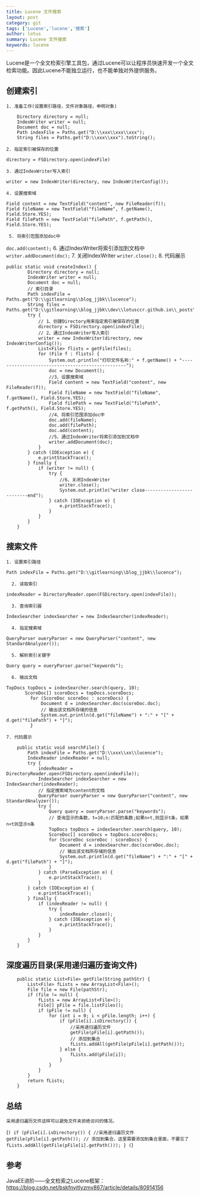 ```yaml
---
title: Lucene 文件搜索
layout: post
category: git
tags: ['Lucene','lucene','搜索']
author: lotus
summary: Lucene 文件搜索
keywords: lucene
---
```

   Lucene是一个全文检索引擎工具包，通过Lucene可以让程序员快速开发一个全文检索功能。因此Lucene不能独立运行，也不能单独对外提供服务。
   





   
## 创建索引
	1. 准备工作(设置索引路径，文件对象路径，申明对象)

```
	Directory directory = null;
	IndexWriter writer = null;
	Document doc = null;
	Path indexFile = Paths.get("D:\\xxx\\xxx\\xxx");
	String files = Paths.get("D:\\xxx\\xxx").toString();
```

	2. 指定索引被保存的位置

`directory = FSDirectory.open(indexFile)`
	
	3. 通过IndexWriter写入索引

`writer = new IndexWriter(directory, new IndexWriterConfig());`
	
	4. 设置搜索域
```
Field content = new TextField("content", new FileReader(f));
Field fileName = new TextField("fileName", f.getName(), Field.Store.YES);
Field filePath = new TextField("filePath", f.getPath(), Field.Store.YES);
```
	 5. 将索引范围添加doc中
`doc.add(content);`
	 6. 通过IndexWriter将索引添加到文档中
`writer.addDocument(doc);`
	 7. 关闭IndexWriter
`writer.close();`
	 8. 代码展示
```
public static void createIndex() {
		Directory directory = null;
		IndexWriter writer = null;
		Document doc = null;
		// 索引目录
		Path indexFile = Paths.get("D:\\gitlearning\\blog_jjbk\\lucence");
		String files = Paths.get("D:\\gitlearning\\blog_jjbk\\dev\\lotusccr.github.io\\_posts").toString();
		try {
			// 1、创建Directory用来指定索引被保存的位置
			directory = FSDirectory.open(indexFile);
			// 2、通过IndexWriter写入索引
			writer = new IndexWriter(directory, new IndexWriterConfig());
			List<File> flists = getFile(files);
			for (File f : flists) {
				System.out.println("打印文件名称:" + f.getName() + "-------------------------------------------------");
				doc = new Document();
				//3、设置搜索域
				Field content = new TextField("content", new FileReader(f));
				Field fileName = new TextField("fileName", f.getName(), Field.Store.YES);
				Field filePath = new TextField("filePath", f.getPath(), Field.Store.YES);
				//4、将索引范围添加doc中
				doc.add(fileName);
				doc.add(filePath);
				doc.add(content);
				//5、通过IndexWriter将索引添加到文档中
				writer.addDocument(doc);
			}
		} catch (IOException e) {
			e.printStackTrace();
		} finally {
			if (writer != null) {
				try {
					//6、关闭IndexWriter
					writer.close();
					System.out.println("writer close--------------------------end");
				} catch (IOException e) {
					e.printStackTrace();
				}
			}
		}
	}
```
## 搜索文件

    1. 设置索引路径
    
`Path indexFile = Paths.get("D:\\gitlearning\\blog_jjbk\\lucence");`

	  2. 读取索引
	  
`indexReader = DirectoryReader.open(FSDirectory.open(indexFile));`

	  3. 查询索引器
	  
`IndexSearcher indexSearcher = new IndexSearcher(indexReader);`

	  4. 指定搜索域
	  
`QueryParser oueryParser = new QueryParser("content", new StandardAnalyzer());`

	  5. 解析索引关键字
	  
`Query query = oueryParser.parse("keywords");`

	  6. 输出文档
	  
```
TopDocs topDocs = indexSearcher.search(query, 10);
	   ScoreDoc[] scoreDocs = topDocs.scoreDocs;
		 for (ScoreDoc scoreDoc : scoreDocs) {
			 Document d = indexSearcher.doc(scoreDoc.doc);
			 // 输出该文档所存储的信息
			 System.out.println(d.get("fileName") + ":" + "[" + d.get("filePath") + "]");
		 }
``` 
	7. 代码展示	
	
```
	public static void searchFile() {
		Path indexFile = Paths.get("D:\\xxx\\xx\\lucence");
		IndexReader indexReader = null;
		try {
			indexReader = DirectoryReader.open(FSDirectory.open(indexFile));
			IndexSearcher indexSearcher = new IndexSearcher(indexReader);
			// 指定搜索域为content的文档
			QueryParser oueryParser = new QueryParser("content", new StandardAnalyzer());
			try {
				Query query = oueryParser.parse("keywords");
				// 查询显示的条数，t=10;n:匹配的条数;如果n>t,则显示t条，如果n<t则显示n条
				TopDocs topDocs = indexSearcher.search(query, 10);
				ScoreDoc[] scoreDocs = topDocs.scoreDocs;
				for (ScoreDoc scoreDoc : scoreDocs) {
					Document d = indexSearcher.doc(scoreDoc.doc);
					// 输出该文档所存储的信息
					System.out.println(d.get("fileName") + ":" + "[" + d.get("filePath") + "]");
				}
			} catch (ParseException e) {
				e.printStackTrace();
			}
		} catch (IOException e) {
			e.printStackTrace();
		} finally {
			if (indexReader != null) {
				try {
					indexReader.close();
				} catch (IOException e) {
					e.printStackTrace();
				}
			}
		}
	}
```

## 深度遍历目录(采用递归遍历查询文件)

```
	public static List<File> getFile(String pathStr) {
		List<File> fLists = new ArrayList<File>();
		File file = new File(pathStr);
		if (file != null) {
			fLists = new ArrayList<File>();
			File[] pFile = file.listFiles();
			if (pFile != null) {
				for (int i = 0; i < pFile.length; i++) {
					if (pFile[i].isDirectory()) {
					    //采用递归遍历文件
						getFile(pFile[i].getPath());
						// 添加到集合
						fLists.addAll(getFile(pFile[i].getPath()));
					} else {
						fLists.add(pFile[i]);
					}
				}
			}
		}
		return fLists;
	}
```
	

## 总结

    采用递归遍历文件这样可以避免文件夹拒绝访问的情况。
(```)
		if (pFile[i].isDirectory()) {
					    //采用递归遍历文件
						getFile(pFile[i].getPath());
						// 添加到集合，这里需要添加到集合里面，不要忘了
						fLists.addAll(getFile(pFile[i].getPath()));
					}
(```)

## 参考
   JavaEE进阶——全文检索之Lucene框架：https://blog.csdn.net/bskfnvjtlyzmv867/article/details/80914156
   
